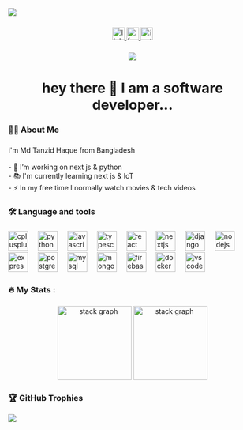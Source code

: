 
  <img src="https://res.cloudinary.com/djwpnwfs8/image/upload/v1727724018/my-portfolio/lauo4my1fagvn2dxqkxx.png"  />


###

<div align="center">
  <a href="https://www.linkedin.com/in/tanzid64/" target="_blank">
    <img src="https://img.shields.io/static/v1?message=LinkedIn&logo=linkedin&label=&color=0077B5&logoColor=white&labelColor=&style=for-the-badge" height="25" alt="linkedin logo"  />
  </a>
  <a href="https://facebook.com/tanzid64" target="_blank">
    <img src="https://img.shields.io/static/v1?message=Facebook&logo=facebook&label=&color=1877F2&logoColor=white&labelColor=&style=for-the-badge" height="25" alt="facebook logo"  />
  </a>
  <a href="https://instagram.com/tanzid64" target="_blank">
    <img src="https://img.shields.io/static/v1?message=Instagram&logo=instagram&label=&color=E4405F&logoColor=white&labelColor=&style=for-the-badge" height="25" alt="instagram logo"  />
  </a>
</div>

###

<div align="center">
  <img src="https://visitor-badge.laobi.icu/badge?page_id=tanzid64.tanzid64&"  />
</div>

###

<!--<br clear="both">-->

<h1 align="center">hey there 👋 I am a software developer...</h1>

###

<h3 align="left">👩‍💻  About Me</h3>

###

<p align="left">I'm Md Tanzid Haque from Bangladesh<br><br>- 🔭 I’m working on next js & python<br>- 📚 I'm currently learning next js & IoT<br>- ⚡ In my free time I normally watch movies & tech videos</p>

###

<h3 align="left">🛠 Language and tools</h3>

###

<div align="left">
  <img src="https://cdn.jsdelivr.net/gh/devicons/devicon/icons/cplusplus/cplusplus-original.svg" height="40" alt="cplusplus logo"  />
  <img width="12" />
  <img src="https://cdn.jsdelivr.net/gh/devicons/devicon/icons/python/python-original.svg" height="40" alt="python logo"  />
  <img width="12" />
  <img src="https://cdn.jsdelivr.net/gh/devicons/devicon/icons/javascript/javascript-original.svg" height="40" alt="javascript logo"  />
  <img width="12" />
  <img src="https://cdn.jsdelivr.net/gh/devicons/devicon/icons/typescript/typescript-original.svg" height="40" alt="typescript logo"  />
  <img width="12" />
  <img src="https://cdn.jsdelivr.net/gh/devicons/devicon/icons/react/react-original.svg" height="40" alt="react logo"  />
  <img width="12" />
  <img src="https://cdn.jsdelivr.net/gh/devicons/devicon/icons/nextjs/nextjs-original.svg" height="40" alt="nextjs logo"  />
  <img width="12" />
  <img src="https://cdn.jsdelivr.net/gh/devicons/devicon/icons/django/django-plain.svg" height="40" alt="django logo"  />
  <img width="12" />
  <img src="https://cdn.jsdelivr.net/gh/devicons/devicon/icons/nodejs/nodejs-original.svg" height="40" alt="nodejs logo"  />
  <img width="12" />
  <img src="https://skillicons.dev/icons?i=express" height="40" alt="express logo"  />
  <img width="12" />
  <img src="https://cdn.jsdelivr.net/gh/devicons/devicon/icons/postgresql/postgresql-original.svg" height="40" alt="postgresql logo"  />
  <img width="12" />
  <img src="https://cdn.jsdelivr.net/gh/devicons/devicon/icons/mysql/mysql-original.svg" height="40" alt="mysql logo"  />
  <img width="12" />
  <img src="https://cdn.jsdelivr.net/gh/devicons/devicon/icons/mongodb/mongodb-original.svg" height="40" alt="mongodb logo"  />
  <img width="12" />
  <img src="https://cdn.jsdelivr.net/gh/devicons/devicon/icons/firebase/firebase-plain.svg" height="40" alt="firebase logo"  />
  <img width="12" />
  <img src="https://cdn.jsdelivr.net/gh/devicons/devicon/icons/docker/docker-original.svg" height="40" alt="docker logo"  />
  <img width="12" />
  <img src="https://cdn.jsdelivr.net/gh/devicons/devicon/icons/vscode/vscode-original.svg" height="40" alt="vscode logo"  />
</div>

###

<h3 align="left">🔥   My Stats :</h3>

###

  <!-- <img src="https://streak-stats.demolab.com?user=tanzid64&locale=en&mode=daily&theme=dark&hide_border=false&border_radius=5&order=3" height="220" alt="streak graph"  /> -->
<div align="center">
  <img src="https://github-readme-streak-stats.herokuapp.com/?user=tanzid64&theme=vue-dark&hide_border=true" height="150" width="" alt="stack graph"/>
  <img src="https://github-readme-stats.vercel.app/api/top-langs/?username=tanzid64&theme=vue-dark&show_icons=true&hide_border=true&layout=compact" height="150" alt="stack graph"/>
</div>


###
<h3 align="left">🏆 GitHub Trophies </h3>

![](https://github-profile-trophy.vercel.app/?username=tanzid64&theme=radical&no-frame=false&no-bg=true&margin-w=4&title=Followers,Commits,Repositories,MultiLanguage)

